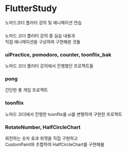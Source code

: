 # FlutterStudy
노마드코더 플러터 강의 및 애니메이션 연습

###
노마드 코더 플러터 강의 중 실습 내용과<br>
직접 애니메이션을 구상하여 구현해본 것들

### uiPractice, pomodoro, counter, toonflix_bak
노마드 코더 플러터 강의에서 진행했던 프로젝트들

### pong
간단한 퐁 게임 프로젝트

### toonflix
노마드 코더에서 진행한 toonflix를 ui를 변형하여 구현한 프로젝트

### RotateNumber, HalfCircleChart
회전하는 숫자 효과 위젯을 직접 구현하고 <br>
CustomPaint와 조합하여 HalfCircleChart를 구현해봄